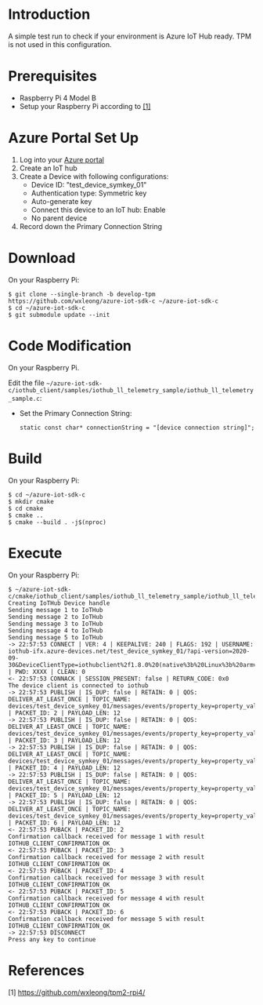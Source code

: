 # Introduction

A simple test run to check if your environment is Azure IoT Hub ready. TPM is not used in this configuration.

# Prerequisites

- Raspberry Pi 4 Model B
- Setup your Raspberry Pi according to [[1]](#1)

# Azure Portal Set Up

1. Log into your [Azure portal](https://portal.azure.com/)
2. Create an IoT hub
3. Create a Device with following configurations:
    - Device ID: "test_device_symkey_01"
    - Authentication type: Symmetric key
    - Auto-generate key
    - Connect this device to an IoT hub: Enable
    - No parent device
4. Record down the Primary Connection String

<!--
# Monitor Device-to-Cloud Messages
-->
<!--
There is a cost to run Cloud Shell...
https://stackoverflow.com/questions/35381303/how-to-test-messages-arriving-in-azure-iothub

1. Log into your [Azure Cloud Shell](https://shell.azure.com)
-->
<!--
Need to download Visual Studio Code: https://code.visualstudio.com/download

https://stackoverflow.com/questions/35381303/how-to-test-messages-arriving-in-azure-iothub

1. Install [Azure IoT Toolkit](https://marketplace.visualstudio.com/items?itemName=vsciot-vscode.azure-iot-toolkit) on your Windows machine
2. 
-->

# Download

On your Raspberry Pi:
```
$ git clone --single-branch -b develop-tpm https://github.com/wxleong/azure-iot-sdk-c ~/azure-iot-sdk-c
$ cd ~/azure-iot-sdk-c
$ git submodule update --init
```

# Code Modification

On your Raspberry Pi.

Edit the file `~/azure-iot-sdk-c/iothub_client/samples/iothub_ll_telemetry_sample/iothub_ll_telemetry_sample.c`:
- Set the Primary Connection String:
    ```
    static const char* connectionString = "[device connection string]";
    ```

# Build

On your Raspberry Pi:
```
$ cd ~/azure-iot-sdk-c
$ mkdir cmake
$ cd cmake
$ cmake ..
$ cmake --build . -j$(nproc)
```

# Execute

On your Raspberry Pi:
```
$ ~/azure-iot-sdk-c/cmake/iothub_client/samples/iothub_ll_telemetry_sample/iothub_ll_telemetry_sample
Creating IoTHub Device handle
Sending message 1 to IoTHub
Sending message 2 to IoTHub
Sending message 3 to IoTHub
Sending message 4 to IoTHub
Sending message 5 to IoTHub
-> 22:57:53 CONNECT | VER: 4 | KEEPALIVE: 240 | FLAGS: 192 | USERNAME: iothub-ifx.azure-devices.net/test_device_symkey_01/?api-version=2020-09-30&DeviceClientType=iothubclient%2f1.8.0%20(native%3b%20Linux%3b%20armv7l) | PWD: XXXX | CLEAN: 0
<- 22:57:53 CONNACK | SESSION_PRESENT: false | RETURN_CODE: 0x0
The device client is connected to iothub
-> 22:57:53 PUBLISH | IS_DUP: false | RETAIN: 0 | QOS: DELIVER_AT_LEAST_ONCE | TOPIC_NAME: devices/test_device_symkey_01/messages/events/property_key=property_value | PACKET_ID: 2 | PAYLOAD_LEN: 12
-> 22:57:53 PUBLISH | IS_DUP: false | RETAIN: 0 | QOS: DELIVER_AT_LEAST_ONCE | TOPIC_NAME: devices/test_device_symkey_01/messages/events/property_key=property_value | PACKET_ID: 3 | PAYLOAD_LEN: 12
-> 22:57:53 PUBLISH | IS_DUP: false | RETAIN: 0 | QOS: DELIVER_AT_LEAST_ONCE | TOPIC_NAME: devices/test_device_symkey_01/messages/events/property_key=property_value | PACKET_ID: 4 | PAYLOAD_LEN: 12
-> 22:57:53 PUBLISH | IS_DUP: false | RETAIN: 0 | QOS: DELIVER_AT_LEAST_ONCE | TOPIC_NAME: devices/test_device_symkey_01/messages/events/property_key=property_value | PACKET_ID: 5 | PAYLOAD_LEN: 12
-> 22:57:53 PUBLISH | IS_DUP: false | RETAIN: 0 | QOS: DELIVER_AT_LEAST_ONCE | TOPIC_NAME: devices/test_device_symkey_01/messages/events/property_key=property_value | PACKET_ID: 6 | PAYLOAD_LEN: 12
<- 22:57:53 PUBACK | PACKET_ID: 2
Confirmation callback received for message 1 with result IOTHUB_CLIENT_CONFIRMATION_OK
<- 22:57:53 PUBACK | PACKET_ID: 3
Confirmation callback received for message 2 with result IOTHUB_CLIENT_CONFIRMATION_OK
<- 22:57:53 PUBACK | PACKET_ID: 4
Confirmation callback received for message 3 with result IOTHUB_CLIENT_CONFIRMATION_OK
<- 22:57:53 PUBACK | PACKET_ID: 5
Confirmation callback received for message 4 with result IOTHUB_CLIENT_CONFIRMATION_OK
<- 22:57:53 PUBACK | PACKET_ID: 6
Confirmation callback received for message 5 with result IOTHUB_CLIENT_CONFIRMATION_OK
-> 22:57:53 DISCONNECT
Press any key to continue
```

# References

<a id="1">[1] https://github.com/wxleong/tpm2-rpi4/</a> <br>